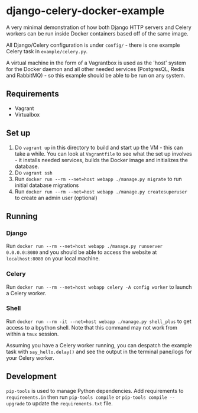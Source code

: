 # django-celery-docker-example
A very minimal demonstration of how both Django HTTP servers and Celery workers can be run inside Docker containers based off of the same image.

All Django/Celery configuration is under `config/` - there is one example Celery task in `example/celery.py`.

A virtual machine in the form of a Vagrantbox is used as the 'host' system for the Docker daemon and all other needed services (PostgresQL, Redis and RabbitMQ) - so this example should be able to be run on any system.

## Requirements

* Vagrant
* Virtualbox

## Set up

1. Do `vagrant up` in this directory to build and start up the VM - this can take a while. You can look at `Vagrantfile` to see what the set up involves - it installs needed services, builds the Docker image and initializes the database.
2. Do `vagrant ssh`
3. Run `docker run --rm --net=host webapp ./manage.py migrate` to run initial database migrations
3. Run `docker run --rm --net=host webapp ./manage.py createsuperuser` to create an admin user (optional)

## Running

### Django
Run `docker run --rm --net=host webapp ./manage.py runserver 0.0.0.0:8080` and you should be able to access the website at `localhost:8080` on your local machine.

### Celery
Run `docker run --rm --net=host webapp celery -A config worker` to launch a Celery worker.

### Shell
Run `docker run --rm -it --net=host webapp ./manage.py shell_plus` to get access to a bpython shell. Note that this command may not work from within a `tmux` session.

Assuming you have a Celery worker running, you can despatch the example task with `say_hello.delay()` and see the output in the terminal pane/logs for your Celery worker.

## Development
`pip-tools` is used to manage Python dependencies. Add requirements to `requirements.in` then run `pip-tools compile` or `pip-tools compile --upgrade` to update the `requirements.txt` file.
